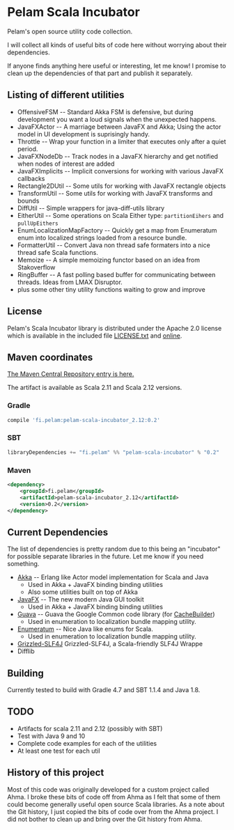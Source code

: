 # Pelam Scala Incubator

Pelam's open source utility code collection.

I will collect all kinds of useful bits of code here without worrying
about their dependencies.

If anyone finds anything here useful or interesting, let me know!
I promise to clean up the dependencies of that part and publish it separately.

## Listing of different utilities

  * OffensiveFSM -- Standard Akka FSM is defensive, but during development you want a loud signals when the unexpected happens.
  * JavaFXActor -- A marriage between JavaFX and Akka; Using the actor model in UI development is suprisingly handy.
  * Throttle -- Wrap your function in a limiter that executes only after a quiet period.
  * JavaFXNodeDb -- Track nodes in a JavaFX hierarchy and get notified when nodes of interest are added
  * JavaFXImplicits -- Implicit conversions for working with various JavaFX callbacks
  * Rectangle2DUtil -- Some utils for working with JavaFX rectangle objects
  * TransformUtil -- Some utils for working with JavaFX transforms and bounds
  * DiffUtil -- Simple wrappers for java-diff-utils library
  * EitherUtil -- Some operations on Scala Either type: `partitionEihers` and `pullUpEithers`
  * EnumLocalizationMapFactory -- Quickly get a map from Enumeratum enum into localized strings loaded from a resource bundle.
  * FormatterUtil -- Convert Java non thread safe formaters into a nice thread safe Scala functions.
  * Memoize -- A simple memoizing functor based on an idea from Stakoverflow
  * RingBuffer -- A fast polling based buffer for communicating between threads. Ideas from LMAX Disruptor.
  * plus some other tiny utility functions waiting to grow and improve

## License

Pelam's Scala Incubator library is distributed under the 
Apache 2.0 license which is available in the included file [LICENSE.txt](LICENSE.txt)
and [online](http://www.apache.org/licenses/LICENSE-2.0).

## Maven coordinates

[The Maven Central Repository entry is here.](http://search.maven.org/#artifactdetails%7Cfi.pelam%7Cpelam-scala-incubator%7C0.2%7Cjar)

The artifact is available as Scala 2.11 and Scala 2.12 versions.

### Gradle

```groovy
compile 'fi.pelam:pelam-scala-incubator_2.12:0.2'
```

### SBT

```scala
libraryDependencies += "fi.pelam" %% "pelam-scala-incubator" % "0.2"
```

### Maven

```xml
<dependency>
    <groupId>fi.pelam</groupId>
    <artifactId>pelam-scala-incubator_2.12</artifactId>
    <version>0.2</version>
</dependency>
```  

## Current Dependencies
The list of dependencies is pretty random due to this being
an "incubator" for possible separate libraries in the future.
Let me know if you need something.

  * [Akka](http://akka.io/docs/) -- Erlang like Actor model implementation for Scala and Java
    * Used in Akka + JavaFX binding binding utilities
    * Also some utilities built on top of Akka
  * [JavaFX](http://docs.oracle.com/javase/8/javase-clienttechnologies.htm) -- The new modern Java GUI toolkit
    * Used in Akka + JavaFX binding binding utilities 
  * [Guava](https://github.com/google/guava) -- Guava the Google Common code library (for [CacheBuilder](https://google.github.io/guava/releases/18.0/api/docs/com/google/common/cache/CacheBuilder.html))
    * Used in enumeration to localization bundle mapping utility.
  * [Enumeratum](https://github.com/lloydmeta/enumeratum) -- Nice Java like enums for Scala.
    * Used in enumeration to localization bundle mapping utility.
  * [Grizzled-SLF4J](http://software.clapper.org/grizzled-slf4j/) Grizzled-SLF4J, a Scala-friendly SLF4J Wrappe
  * Difflib
  
## Building

Currently tested to build with Gradle 4.7 and SBT 1.1.4 and Java 1.8.

## TODO

  * Artifacts for scala 2.11 and 2.12 (possibly with SBT)
  * Test with Java 9 and 10
  * Complete code examples for each of the utilities
  * At least one test for each util

## History of this project

Most of this code was originally developed for a custom project called Ahma.
I broke these bits of code off from Ahma as I felt that some of them could
become generally useful open source Scala libraries. As a note about the Git history,
I just copied the bits of code over from the Ahma project. I did not bother to clean
up and bring over the Git history from Ahma.
